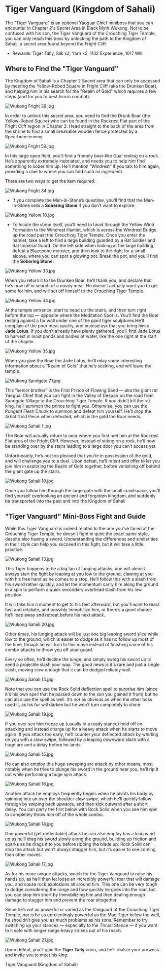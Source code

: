 # Tiger Vanguard (Kingdom of Sahali)

The "Tiger Vanguard" is an optional Yaoguai Chief miniboss that you can encounter in Chapter 2's Secret Area in Black Myth Wukong. Not to be confused with his son, the Tiger Vanguard of the Crouching Tiger Temple, you can only reach this boss by unlocking the path to the Kingdom of Sahali, a secret area found beyond the Fright Cliff. 

  * Rewards: Tiger Tally, Silk x2, Yarn x2, 1102 Experience, 1017 Will

## Where to Find the "Tiger Vanguard"

The Kingdom of Sahali is a Chapter 2 Secret area that can only be accessed by meeting the Yellow-Robed Square in Fright Cliff (aka the Drunken Boar), and helping him in his search for the "Realm of Gold" which requires a few steps (and for you to best him in combat). 

![Wukong Fright 39.jpg](https://oyster.ignimgs.com/mediawiki/apis.ign.com/black-myth-wukong/7/7e/Wukong_Fright_39.jpg)

In order to unlock this secret area, you need to find the Drunk Boar (the Yellow-Robed Squire) who can be found in the Rockrest Flat part of the Fright Cliff region in Chapter 2. Head straight to the back of the area from the shrine to find a small breakable wooden fence protected by a Spearbone enemy. 

![Wukong Fright 59.jpg](https://oyster.ignimgs.com/mediawiki/apis.ign.com/black-myth-wukong/8/8c/Wukong_Fright_59.jpg)

In this large open field, you’ll find a friendly boar-like Guai resting on a rock. He’s apparently extremely inebriated, and needs you to help him find something to sober him up. He’ll mention “Windrest” if you talk to him again, providing a clue to where you can find such an ingredient. 

There are two ways to get the item required: 

![Wukong Fright 34.jpg](https://oyster.ignimgs.com/mediawiki/apis.ign.com/black-myth-wukong/c/c1/Wukong_Fright_34.jpg)

  * If you complete the Man-in-Stone’s questline, you’ll find that the Man-in-Stone sells a **Sobering Stone** if you don’t want to explore.

![Wukong Yellow 10.jpg](https://oyster.ignimgs.com/mediawiki/apis.ign.com/black-myth-wukong/1/13/Wukong_Yellow_10.jpg)

  * To locate the stone itself, you’ll need to head through the Yellow Wind Formation to the Windrest Hamlet, which is across the Windrest Bridge up the road past the Crouching Tiger Temple. Once you enter the hamlet, take a left to find a large building guarded by a Rat Soldier and Rat Imperial Guard. On the left side when looking at the large building, defeat a Blazebone monster, and then look to the right for a small alcove, where you can spot a glowing pot. Break the pot, and you’ll find the **Sobering Stone**.

![Wukong Yellow 33.jpg](https://oyster.ignimgs.com/mediawiki/apis.ign.com/black-myth-wukong/5/55/Wukong_Yellow_33.jpg)

When you return it to the Drunken Boar, he’ll thank you, and declare that he’s now off in search of a meaty meal. He doesn’t actually want you to get some for him, and will set off himself to the Crouching Tiger Temple. 

![Wukong Yellow 34.jpg](https://oyster.ignimgs.com/mediawiki/apis.ign.com/black-myth-wukong/4/4f/Wukong_Yellow_34.jpg)

At the temple entrance, start to head up the stairs, and then turn right before the top — opposite where the Meditation Spot is. You’ll find the Boar resting against a far wall under one of the giant tiger sculptures.He’ll complain of the poor meat quality, and instead ask that you bring him a **Jade Lotus**. If you don’t already have plenty gathered, you’ll find Jade Lotus to harvest in most ponds and bodies of water, like the one right at the start of the chapter. 

![Wukong Yellow 35.jpg](https://oyster.ignimgs.com/mediawiki/apis.ign.com/black-myth-wukong/7/7b/Wukong_Yellow_35.jpg)

When you give the Boar the Jade Lotus, he’ll relay some interesting information about a “Realm of Gold” that he’s seeking, and will leave the temple. 

![Wukong Sandgate 71.jpg](https://oyster.ignimgs.com/mediawiki/apis.ign.com/black-myth-wukong/9/94/Wukong_Sandgate_71.jpg)

This “senior brother” is the First Prince of Flowing Sand — aka the giant rat Yaoguai Chief that you can fight in the Valley of Despair on the road from Sandgate Village to the Crouching Tiger Temple. If you didn’t kill the rat king, he’ll summon the prince to fight you. Otherwise, you can use the Pungent Flesh Chunk to summon and defeat him yourself. He’ll drop the Arhat Gold Piece when defeated, which is the gold the Boar needs. 

![Wukong Sahali 1.jpg](https://oyster.ignimgs.com/mediawiki/apis.ign.com/black-myth-wukong/a/ae/Wukong_Sahali_1.jpg)

The Boar will actually return to near where you first met him at the Rockrest Flat area of the Fright Cliff. However, instead of sitting on a rock, he’ll now be standing over by the stairs leading to a large door you can’t access yet. 

Unfortunately, he’s not too pleased that you’re in possession of the gold, and will challenge you to a duel. Upon defeat, he’ll relent and offer to let you join him in exploring the Realm of Gold together, before vanishing off behind the giant gate up the stairs. 

![Wukong Sahali 10.jpg](https://oyster.ignimgs.com/mediawiki/apis.ign.com/black-myth-wukong/7/7b/Wukong_Sahali_10.jpg)

Once you follow him through the large gate with the small crawlspace, you’ll find yourself overlooking an ancient and forgotten kingdom, and suddenly be transported into the past and into the Kingdom of Sahali 

## "Tiger Vanguard" Mini-Boss Fight and Guide

While this Tiger Vanguard is indeed related to the one you’ve faced at the Crouching Tiger Temple, he doesn’t fight in quite the exact same style, despite also having a sword. Understanding the differences and similarities in their style can help you succeed in this fight, but it will take a little practice. 

![Wukong Sahali 13.jpg](https://oyster.ignimgs.com/mediawiki/apis.ign.com/black-myth-wukong/9/95/Wukong_Sahali_13.jpg)

This Tiger happens to be a big fan of lunging attacks, and will almost always start the fight by leaping at you low to the ground, clawing at you with his free hand as he comes to a stop. He’ll follow this with a slash from his sword rather quickly, and let the momentum carry him along the ground in a spin to perform a quick secondary overhead slash from his low position. 

It will take him a moment to get to his feet afterward, but you’ll want to react fast and retaliate, and possibly Immobilize him, or there’s a good chance he’ll leap away and retreat before his next attack. 

![Wukong Sahali 20.jpg](https://oyster.ignimgs.com/mediawiki/apis.ign.com/black-myth-wukong/f/f2/Wukong_Sahali_20.jpg)

Other times, his lunging attack will be just one big leaping sword slice while low to the ground, which is easier to dodge as it has no follow up most of the time, though he will turn to this move instead of finishing some of his combo attacks to throw you off your guard. 

Every so often, he’ll decline the lunge, and simply swing his sword up to send a projectile slash your way. The good news is it's rare and just a single slash, moving slow enough that it can be dodged reliably well. 

![Wukong Sahali 14.jpg](https://oyster.ignimgs.com/mediawiki/apis.ign.com/black-myth-wukong/f/f6/Wukong_Sahali_14.jpg)

Note that you can use the Rock Solid deflection spell to surprise him (since it's his own spell that he passed down to the son you gained it from) but he can also use the spell as well. It’s not as obvious as when the other boss used it, as his fur will darken but he won’t turn completely to stone. 

![Wukong Sahali 19.jpg](https://oyster.ignimgs.com/mediawiki/apis.ign.com/black-myth-wukong/1/12/Wukong_Sahali_19.jpg)

If you ever see him freeze up (usually in a ready stance) hold off on attacking and instead charge up for a heavy attack when he starts to move again. If you attack too early, he’ll counter your deflected attack by whirling on you with a claw swipe, followed by a leaping downward slash with a huge arc and a delay before he lands. 

![Wukong Sahali 15.jpg](https://oyster.ignimgs.com/mediawiki/apis.ign.com/black-myth-wukong/2/23/Wukong_Sahali_15.jpg)

He can also employ this huge sweeping arc attack by other means, most notably when he tries to plunge his sword in the ground near you, he’ll rip it out while performing a huge spin attack. 

![Wukong Sahali 16.jpg](https://oyster.ignimgs.com/mediawiki/apis.ign.com/black-myth-wukong/4/41/Wukong_Sahali_16.jpg)

Another attack he employs frequently begins when he pivots his body by spinning into an over the shoulder claw swipe, which he’ll quickly follow through by swiping back upwards, and then kick outward after a short delay. You can parry the first below with Rock Solid when you see him spin to completely throw him off of the whole combo. 

![Wukong Sahali 18.jpg](https://oyster.ignimgs.com/mediawiki/apis.ign.com/black-myth-wukong/b/bf/Wukong_Sahali_18.jpg)

One powerful (yet deflectable) attack he can also employ has a long wind up as he’ll drag his sword slowly along the ground, building up friction and sparks as he drags it to you before ripping the blade up. Rock Solid can stop the attack but won’t always stagger him, but it’s easier to see coming than other moves. 

![Wukong Sahali 17.jpg](https://oyster.ignimgs.com/mediawiki/apis.ign.com/black-myth-wukong/5/54/Wukong_Sahali_17.jpg)

As for his more unique attacks, watch for the Tiger Vanguard to raise his hands up, as he’ll then let loose an incredibly powerful roar that will damage you, and cause rock explosions all around him. This one can be very tough to dodge considering the range and how quickly he goes into the roar, but you can stop him short by Immobilizing him and then dealing enough damage to stagger him and prevent the roar altogether. 

Since he’s not as powerful or varied as the Vanguard of the Crouching Tiger Temple, nor is he as unrelentingly powerful as the Mad Tiger below the well, he shouldn’t give you as much problems as his sons. Remember to try switching up your stances — especially to the Thrust Stance — if you want to  it safe with longer range heavy strikes out of his reach. 

![Wukong Sahali 21.jpg](https://oyster.ignimgs.com/mediawiki/apis.ign.com/black-myth-wukong/e/e6/Wukong_Sahali_21.jpg)

Upon defeat, you’ll gain the **Tiger Tally** curio, and he’ll realize your prowess and invite you to meet his king. 

Tiger Vanguard (Kingdom of Sahali)